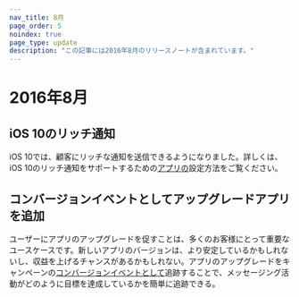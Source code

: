 ```yaml
---
nav_title: 8月
page_order: 5
noindex: true
page_type: update
description: "この記事には2016年8月のリリースノートが含まれています。"
---
```


# 2016年8月

## iOS 10のリッチ通知
iOS 10では、顧客にリッチな通知を送信できるようになりました。詳しくは、iOS 10のリッチ通知をサポートするための[アプリの]({{site.baseurl}}/developer_guide/platform_integration_guides/swift/push_notifications/integration/#ios-10-rich-notifications)設定方法をご覧ください。

## コンバージョンイベントとしてアップグレードアプリを追加
ユーザーにアプリのアップグレードを促すことは、多くのお客様にとって重要なユースケースです。新しいアプリのバージョンは、より安定しているかもしれないし、収益を上げるチャンスがあるかもしれない。アプリのアップグレードをキャンペーンの[コンバージョンイベントとして]({{site.baseurl}}/user_guide/engagement_tools/campaigns/testing_and_more/conversion_events/#conversion-events)追跡することで、メッセージング活動がどのように目標を達成しているかを簡単に追跡できる。
